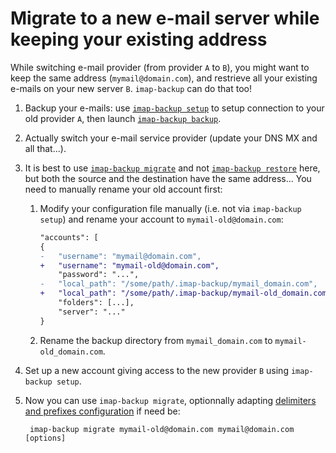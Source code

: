 # Migrate to a new e-mail server while keeping your existing address

While switching e-mail provider (from provider `A` to `B`), you might want to keep the same address (`mymail@domain.com`), and restrieve all your existing e-mails on your new server `B`. `imap-backup` can do that too!

1. Backup your e-mails: use [`imap-backup setup`](/docs/commands/setup.md) to setup connection to your old provider `A`, then launch [`imap-backup backup`](/docs/commands/backup.md). 
1. Actually switch your e-mail service provider (update your DNS MX and all that...).
1. It is best to use [`imap-backup migrate`](/docs/commands/migrate.md) and not [`imap-backup restore`](/docs/commands/restore.md) here, but both the source and the destination have the same address... You need to manually rename your old account first:

	1. Modify your configuration file manually (i.e. not via `imap-backup setup`) and rename your account to `mymail-old@domain.com`:

		```diff
		"accounts": [
		{
		-	"username": "mymail@domain.com",
		+	"username": "mymail-old@domain.com",
			"password": "...",
		-	"local_path": "/some/path/.imap-backup/mymail_domain.com",
		+	"local_path": "/some/path/.imap-backup/mymail-old_domain.com",
			"folders": [...],
			"server": "..."
		}
		```

	1. Rename the backup directory from `mymail_domain.com` to `mymail-old_domain.com`.

1. Set up a new account giving access to the new provider `B` using `imap-backup setup`.
1. Now you can use `imap-backup migrate`, optionnally adapting [delimiters and prefixes configuration](/docs/delimiters-and-prefixes.md) if need be:

		imap-backup migrate mymail-old@domain.com mymail@domain.com [options]